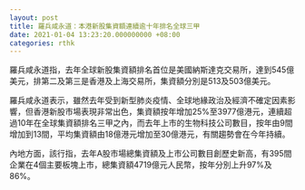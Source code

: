 ```yaml
---
layout: post
title: 羅兵咸永道：本港新股集資額連續逾十年排名全球三甲
date: 2021-01-04 13:23:20.000000000 +08:00
categories: rthk
---
```


羅兵咸永道指，去年全球新股集資額排名首位是美國納斯達克交易所，達到545億美元，排第二及第三是香港及上海交易所，集資額分別是513及503億美元。

羅兵咸永道表示，雖然去年受到新型肺炎疫情、全球地緣政治及經濟不確定因素影響，但香港新股市場表現非常出色，集資額按年增加25%至3977億港元，連續超過10年在全球集資額排名三甲之內，而去年上市的生物科技公司數目，按年由9間增加到13間，平均集資額由18億港元增加至30億港元，有關趨勢會在今年持續。

內地方面，該行指，去年A股市場總集資額及上市公司數目創歷史新高，有395間企業在4個主要板塊上市，總集資額4719億元人民幣，按年分別上升97%及86%。
